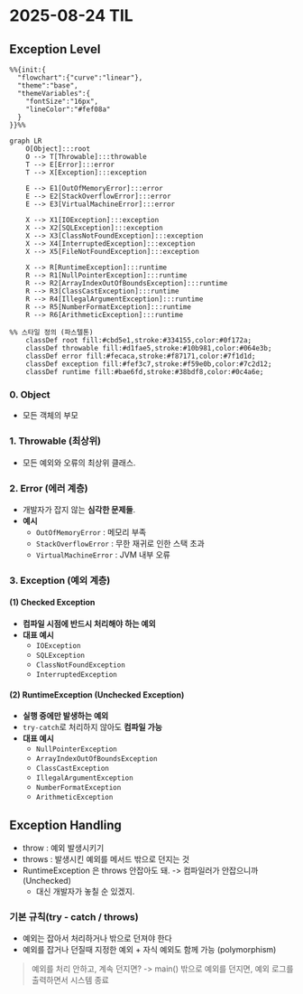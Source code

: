 # 2025-08-24 TIL

## Exception Level
```mermaid
%%{init:{
  "flowchart":{"curve":"linear"},
  "theme":"base",
  "themeVariables":{
    "fontSize":"16px",
    "lineColor":"#fef08a"
  }
}}%%

graph LR
    O[Object]:::root
    O --> T[Throwable]:::throwable
    T --> E[Error]:::error
    T --> X[Exception]:::exception

    E --> E1[OutOfMemoryError]:::error
    E --> E2[StackOverflowError]:::error
    E --> E3[VirtualMachineError]:::error

    X --> X1[IOException]:::exception
    X --> X2[SQLException]:::exception
    X --> X3[ClassNotFoundException]:::exception
    X --> X4[InterruptedException]:::exception
    X --> X5[FileNotFoundException]:::exception

    X --> R[RuntimeException]:::runtime
    R --> R1[NullPointerException]:::runtime
    R --> R2[ArrayIndexOutOfBoundsException]:::runtime
    R --> R3[ClassCastException]:::runtime
    R --> R4[IllegalArgumentException]:::runtime
    R --> R5[NumberFormatException]:::runtime
    R --> R6[ArithmeticException]:::runtime

%% 스타일 정의 (파스텔톤)
    classDef root fill:#cbd5e1,stroke:#334155,color:#0f172a;
    classDef throwable fill:#d1fae5,stroke:#10b981,color:#064e3b;
    classDef error fill:#fecaca,stroke:#f87171,color:#7f1d1d;
    classDef exception fill:#fef3c7,stroke:#f59e0b,color:#7c2d12;
    classDef runtime fill:#bae6fd,stroke:#38bdf8,color:#0c4a6e;
```
### 0. Object 
- 모든 객체의 부모 

### 1. **Throwable (최상위)**
- 모든 예외와 오류의 최상위 클래스.

### 2. **Error (에러 계층)**
- 개발자가 잡지 않는 **심각한 문제들**.
- **예시**
  - `OutOfMemoryError` : 메모리 부족
  - `StackOverflowError` : 무한 재귀로 인한 스택 초과
  - `VirtualMachineError` : JVM 내부 오류

### 3. **Exception (예외 계층)**

#### (1) Checked Exception
- **컴파일 시점에 반드시 처리해야 하는 예외**
- **대표 예시**
  - `IOException`
  - `SQLException`
  - `ClassNotFoundException`
  - `InterruptedException`

#### (2) RuntimeException (Unchecked Exception)
- **실행 중에만 발생하는 예외**
- `try-catch`로 처리하지 않아도 **컴파일 가능**
- **대표 예시**
  - `NullPointerException`
  - `ArrayIndexOutOfBoundsException`
  - `ClassCastException`
  - `IllegalArgumentException`
  - `NumberFormatException`
  - `ArithmeticException`

## Exception Handling
- throw : 예외 발생시키기
- throws : 발생시킨 예외를 메서드 밖으로 던지는 것
- RuntimeException 은 throws 안잡아도 돼. -> 컴파일러가 안잡으니까(Unchecked)
  - 대신 개발자가 놓칠 순 있겠지.

### 기본 규칙(try - catch / throws)
- 예외는 잡아서 처리하거나 밖으로 던져야 한다
- 예외를 잡거나 던질때 지정한 예외 + 자식 예외도 함께 가능 (polymorphism)
> 예외를 처리 안하고, 계속 던지면? -> main() 밖으로 예외를 던지면, 예외 로그를 출력하면서 시스템 종료



